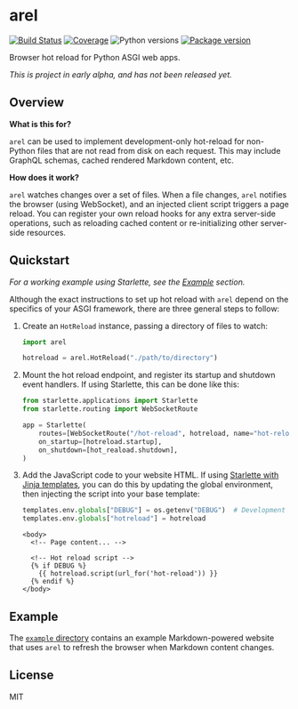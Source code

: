 # arel

[![Build Status](https://dev.azure.com/florimondmanca/public/_apis/build/status/florimondmanca.arel?branchName=master)](https://dev.azure.com/florimondmanca/public/_build/latest?definitionId=6&branchName=master)
[![Coverage](https://codecov.io/gh/florimondmanca/arel/branch/master/graph/badge.svg)](https://codecov.io/gh/florimondmanca/arel)
![Python versions](https://img.shields.io/pypi/pyversions/arel.svg)
[![Package version](https://badge.fury.io/py/arel.svg)](https://pypi.org/project/arel)

Browser hot reload for Python ASGI web apps.

_This is project in early alpha, and has not been released yet._

## Overview

**What is this for?**

`arel` can be used to implement development-only hot-reload for non-Python files that are not read from disk on each request. This may include GraphQL schemas, cached rendered Markdown content, etc.

**How does it work?**

`arel` watches changes over a set of files. When a file changes, `arel` notifies the browser (using WebSocket), and an injected client script triggers a page reload. You can register your own reload hooks for any extra server-side operations, such as reloading cached content or re-initializing other server-side resources.

## Quickstart

_For a working example using Starlette, see the [Example](#example) section._

Although the exact instructions to set up hot reload with `arel` depend on the specifics of your ASGI framework, there are three general steps to follow:

1. Create an `HotReload` instance, passing a directory of files to watch:

   ```python
   import arel

   hotreload = arel.HotReload("./path/to/directory")
   ```

2. Mount the hot reload endpoint, and register its startup and shutdown event handlers. If using Starlette, this can be done like this:

   ```python
   from starlette.applications import Starlette
   from starlette.routing import WebSocketRoute

   app = Starlette(
       routes=[WebSocketRoute("/hot-reload", hotreload, name="hot-reload")],
       on_startup=[hotreload.startup],
       on_shutdown=[hot_reaload.shutdown],
   )
   ```

3. Add the JavaScript code to your website HTML. If using [Starlette with Jinja templates](https://www.starlette.io/templates/), you can do this by updating the global environment, then injecting the script into your base template:

   ```python
   templates.env.globals["DEBUG"] = os.getenv("DEBUG")  # Development flag.
   templates.env.globals["hotreload"] = hotreload
   ```

   ```jinja
   <body>
     <!-- Page content... -->

     <!-- Hot reload script -->
     {% if DEBUG %}
       {{ hotreload.script(url_for('hot-reload')) }}
     {% endif %}
   </body>
   ```

## Example

The [`example` directory](https://github.com/florimondmanca/arel/tree/master/example) contains an example Markdown-powered website that uses `arel` to refresh the browser when Markdown content changes.

## License

MIT
